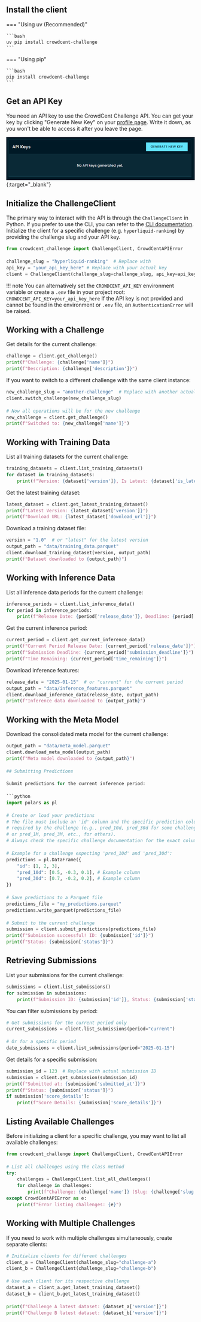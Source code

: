 ## Install the client
=== "Using uv (Recommended)"

    ```bash
    uv pip install crowdcent-challenge
    ```

=== "Using pip"

    ```bash
    pip install crowdcent-challenge
    ```

## Get an API Key

You need an API key to use the CrowdCent Challenge API. You can get your key by clicking "Generate New Key" on your [profile page](https://crowdcent.com/profile). Write it down, as you won't be able to access it after you leave the page.

[![API keys](overrides/assets/images/api_keys.png)](https://crowdcent.com/profile){:target="_blank"}

## Initialize the ChallengeClient

The primary way to interact with the API is through the `ChallengeClient` in Python. If you prefer to use the CLI, you can refer to the [CLI documentation](cli.md). Initialize the client for a specific challenge (e.g. `hyperliquid-ranking`) by providing the challenge slug and your API key.

```python
from crowdcent_challenge import ChallengeClient, CrowdCentAPIError

challenge_slug = "hyperliquid-ranking"  # Replace with 
api_key = "your_api_key_here" # Replace with your actual key
client = ChallengeClient(challenge_slug=challenge_slug, api_key=api_key)
```

!!! note
    You can alternatively set the `CROWDCENT_API_KEY` environment variable or create a `.env` file in your project root:
    ```
    CROWDCENT_API_KEY=your_api_key_here
    ```
    If the API key is not provided and cannot be found in the environment or `.env` file, an `AuthenticationError` will be raised.

## Working with a Challenge

Get details for the current challenge:

```python
challenge = client.get_challenge()
print(f"Challenge: {challenge['name']}")
print(f"Description: {challenge['description']}")
```

If you want to switch to a different challenge with the same client instance:

```python
new_challenge_slug = "another-challenge"  # Replace with another actual challenge slug
client.switch_challenge(new_challenge_slug)

# Now all operations will be for the new challenge
new_challenge = client.get_challenge()
print(f"Switched to: {new_challenge['name']}")
```

## Working with Training Data

List all training datasets for the current challenge:

```python
training_datasets = client.list_training_datasets()
for dataset in training_datasets:
    print(f"Version: {dataset['version']}, Is Latest: {dataset['is_latest']}")
```

Get the latest training dataset:

```python
latest_dataset = client.get_latest_training_dataset()
print(f"Latest Version: {latest_dataset['version']}")
print(f"Download URL: {latest_dataset['download_url']}")
```

Download a training dataset file:

```python
version = "1.0"  # or "latest" for the latest version
output_path = "data/training_data.parquet"
client.download_training_dataset(version, output_path)
print(f"Dataset downloaded to {output_path}")
```

## Working with Inference Data

List all inference data periods for the current challenge:

```python
inference_periods = client.list_inference_data()
for period in inference_periods:
    print(f"Release Date: {period['release_date']}, Deadline: {period['submission_deadline']}")
```

Get the current inference period:

```python
current_period = client.get_current_inference_data()
print(f"Current Period Release Date: {current_period['release_date']}")
print(f"Submission Deadline: {current_period['submission_deadline']}")
print(f"Time Remaining: {current_period['time_remaining']}")
```

Download inference features:

```python
release_date = "2025-01-15"  # or "current" for the current period
output_path = "data/inference_features.parquet"
client.download_inference_data(release_date, output_path)
print(f"Inference data downloaded to {output_path}")
```

## Working with the Meta Model

Download the consolidated meta model for the current challenge:

```python
output_path = "data/meta_model.parquet"
client.download_meta_model(output_path)
print(f"Meta model downloaded to {output_path}")

## Submitting Predictions

Submit predictions for the current inference period:

```python
import polars as pl

# Create or load your predictions
# The file must include an 'id' column and the specific prediction columns
# required by the challenge (e.g., pred_10d, pred_30d for some challenges,
# or pred_1M, pred_3M, etc., for others).
# Always check the specific challenge documentation for the exact column names.

# Example for a challenge expecting 'pred_10d' and 'pred_30d':
predictions = pl.DataFrame({
    "id": [1, 2, 3],
    "pred_10d": [0.5, -0.3, 0.1], # Example column
    "pred_30d": [0.7, -0.2, 0.2], # Example column
})

# Save predictions to a Parquet file
predictions_file = "my_predictions.parquet"
predictions.write_parquet(predictions_file)

# Submit to the current challenge
submission = client.submit_predictions(predictions_file)
print(f"Submission successful! ID: {submission['id']}")
print(f"Status: {submission['status']}")

```

## Retrieving Submissions

List your submissions for the current challenge:

```python
submissions = client.list_submissions()
for submission in submissions:
    print(f"Submission ID: {submission['id']}, Status: {submission['status']}")
```

You can filter submissions by period:

```python
# Get submissions for the current period only
current_submissions = client.list_submissions(period="current")

# Or for a specific period
date_submissions = client.list_submissions(period="2025-01-15")
```

Get details for a specific submission:

```python
submission_id = 123  # Replace with actual submission ID
submission = client.get_submission(submission_id)
print(f"Submitted at: {submission['submitted_at']}")
print(f"Status: {submission['status']}")
if submission['score_details']:
    print(f"Score Details: {submission['score_details']}")
```

## Listing Available Challenges

Before initializing a client for a specific challenge, you may want to list all available challenges:

```python
from crowdcent_challenge import ChallengeClient, CrowdCentAPIError

# List all challenges using the class method
try:
    challenges = ChallengeClient.list_all_challenges()
    for challenge in challenges:
        print(f"Challenge: {challenge['name']} (Slug: {challenge['slug']})")
except CrowdCentAPIError as e:
    print(f"Error listing challenges: {e}")
```

## Working with Multiple Challenges

If you need to work with multiple challenges simultaneously, create separate clients:

```python
# Initialize clients for different challenges
client_a = ChallengeClient(challenge_slug="challenge-a")
client_b = ChallengeClient(challenge_slug="challenge-b")

# Use each client for its respective challenge
dataset_a = client_a.get_latest_training_dataset()
dataset_b = client_b.get_latest_training_dataset()

print(f"Challenge A latest dataset: {dataset_a['version']}")
print(f"Challenge B latest dataset: {dataset_b['version']}")
```